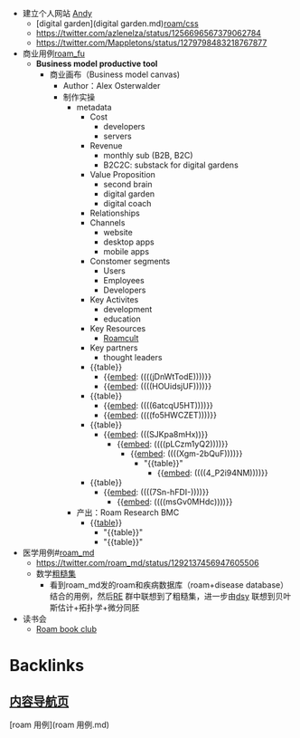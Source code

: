 - 建立个人网站 [Andy](Andy.md)
    - [digital garden](digital garden.md)[roam/css](roam/css.md)
    - https://twitter.com/azlenelza/status/1256696567379062784
    - https://twitter.com/Mappletons/status/1279798483218767877
- 商业用例[roam_fu](roam_fu.md)
    - **Business model productive tool**
        - 商业画布（Business model canvas)
            - Author：Alex Osterwalder
            - 制作实操
                - metadata
                    - Cost
                        - developers
                        - servers
                    - Revenue
                        - monthly sub (B2B, B2C)
                        - B2C2C: substack for digital gardens
                    - Value Proposition
                        - second brain
                        - digital garden
                        - digital coach
                    - Relationships
                    - Channels
                        - website
                        - desktop apps
                        - mobile apps
                    - Constomer segments
                        - Users
                        - Employees
                        - Developers
                    - Key Activites
                        - development
                        - education
                    - Key Resources
                        - [Roamcult](Roamcult.md)
                    - Key partners
                        - thought leaders
                    - {{table}}
                        - {{[embed](embed.md): ((((jDnWtTodE))))}}
                        - {{[embed](embed.md): ((((HOUidsjUF))))}}
                    - {{table}}
                        - {{[embed](embed.md): ((((6atcqU5HT))))}}
                        - {{[embed](embed.md): ((((fo5HWCZET))))}}
                    - {{table}}
                        - {{[embed](embed.md): (((SJKpa8mHx))}}
                            - {{[embed](embed.md): ((((pLCzm1yQ2))))}}
                                - {{[embed](embed.md): ((((Xgm-2bQuF))))}}
                                    - "{{table}}"
                                        - {{[embed](embed.md): ((((4_P2i94NM))))}}
                    - {{table}}
                        - {{[embed](embed.md): ((((7Sn-hFDI-))))}}
                            - {{[embed](embed.md): ((((msGv0MHdc))))}}
                - 产出：Roam Research BMC
                    - {{[table](table.md)}}
                        - "{{table}}"
                        - "{{table}}"
- 医学用例#[roam_md](roam_md.md)
    - https://twitter.com/roam_md/status/1292137456947605506
    - 数学[粗糙集](粗糙集.md)
        - 看到roam_md发的roam和疾病数据库（roam+disease database）结合的用例，然后[RE](RE.md) 群中联想到了粗糙集，进一步由[dsy](dsy.md) 联想到贝叶斯估计+拓扑学+微分同胚
- 读书会
    - [Roam book club](https://roamresearch.com/#/app/roam-book-club/page/D-igrPZnN)

# Backlinks
## [内容导航页](内容导航页.md)
[roam 用例](roam 用例.md)

